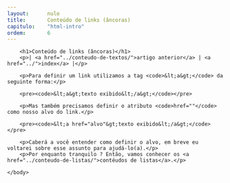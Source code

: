 ```yaml
---
layout:      nulo
title:       Conteúdo de links (âncoras)
capitulo:    "html-intro"
ordem:       6
---
```

<html>
    <head>
        <title>Conteúdo de links (âncoras)</title>
        <meta charset="UTF-8">
    </head>
    <body>

        <h1>Conteúdo de links (âncoras)</h1>
        <p>| <a href="../conteudo-de-textos/">artigo anterior</a> | <a href="../">index</a> |</p>

        <p>Para definir um link utilizamos a tag <code>&lt;a&gt;</code> da seguinte forma:</p>

        <pre><code>&lt;a&gt;texto exibido&lt;/a&gt;</code></pre>

        <p>Mas também precisamos definir o atributo <code>href=""</code> como nosso alvo do link.</p>

        <pre><code>&lt;a href="alvo"&gt;texto exibido&lt;/a&gt;</code></pre>

        <p>Caberá a você entender como definir o alvo, em breve eu voltarei sobre esse assunto para ajudá-lo(a).</p>
        <p>Por enquanto tranquilo ? Então, vamos conhecer os <a href="../conteudo-de-listas/">contéudos de listas</a>.</p>

    </body>
</html>
